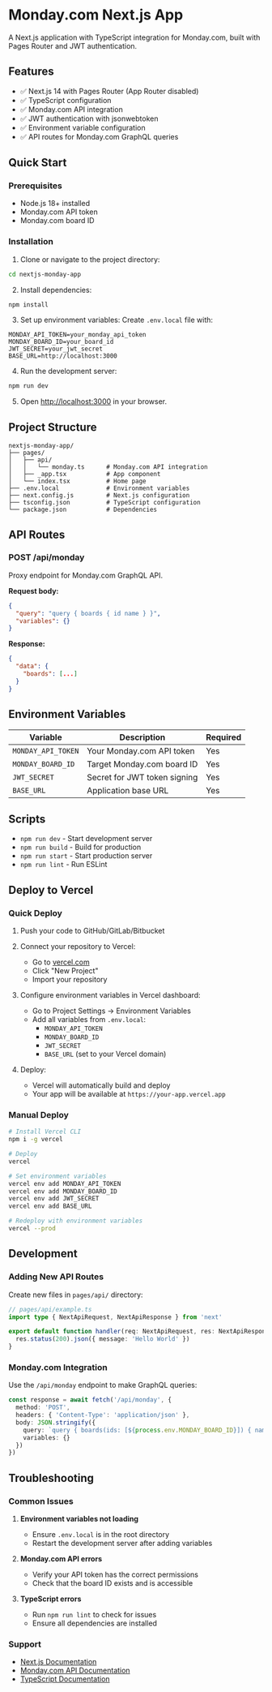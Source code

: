 # Monday.com Next.js App

A Next.js application with TypeScript integration for Monday.com, built with Pages Router and JWT authentication.

## Features

- ✅ Next.js 14 with Pages Router (App Router disabled)
- ✅ TypeScript configuration
- ✅ Monday.com API integration
- ✅ JWT authentication with jsonwebtoken
- ✅ Environment variable configuration
- ✅ API routes for Monday.com GraphQL queries

## Quick Start

### Prerequisites

- Node.js 18+ installed
- Monday.com API token
- Monday.com board ID

### Installation

1. Clone or navigate to the project directory:
```bash
cd nextjs-monday-app
```

2. Install dependencies:
```bash
npm install
```

3. Set up environment variables:
Create `.env.local` file with:
```
MONDAY_API_TOKEN=your_monday_api_token
MONDAY_BOARD_ID=your_board_id
JWT_SECRET=your_jwt_secret
BASE_URL=http://localhost:3000
```

4. Run the development server:
```bash
npm run dev
```

5. Open [http://localhost:3000](http://localhost:3000) in your browser.

## Project Structure

```
nextjs-monday-app/
├── pages/
│   ├── api/
│   │   └── monday.ts      # Monday.com API integration
│   ├── _app.tsx           # App component
│   └── index.tsx          # Home page
├── .env.local             # Environment variables
├── next.config.js         # Next.js configuration
├── tsconfig.json          # TypeScript configuration
└── package.json           # Dependencies
```

## API Routes

### POST /api/monday

Proxy endpoint for Monday.com GraphQL API.

**Request body:**
```json
{
  "query": "query { boards { id name } }",
  "variables": {}
}
```

**Response:**
```json
{
  "data": {
    "boards": [...]
  }
}
```

## Environment Variables

| Variable | Description | Required |
|----------|-------------|----------|
| `MONDAY_API_TOKEN` | Your Monday.com API token | Yes |
| `MONDAY_BOARD_ID` | Target Monday.com board ID | Yes |
| `JWT_SECRET` | Secret for JWT token signing | Yes |
| `BASE_URL` | Application base URL | Yes |

## Scripts

- `npm run dev` - Start development server
- `npm run build` - Build for production
- `npm run start` - Start production server
- `npm run lint` - Run ESLint

## Deploy to Vercel

### Quick Deploy

1. Push your code to GitHub/GitLab/Bitbucket

2. Connect your repository to Vercel:
   - Go to [vercel.com](https://vercel.com)
   - Click "New Project"
   - Import your repository

3. Configure environment variables in Vercel dashboard:
   - Go to Project Settings → Environment Variables
   - Add all variables from `.env.local`:
     - `MONDAY_API_TOKEN`
     - `MONDAY_BOARD_ID`
     - `JWT_SECRET`
     - `BASE_URL` (set to your Vercel domain)

4. Deploy:
   - Vercel will automatically build and deploy
   - Your app will be available at `https://your-app.vercel.app`

### Manual Deploy

```bash
# Install Vercel CLI
npm i -g vercel

# Deploy
vercel

# Set environment variables
vercel env add MONDAY_API_TOKEN
vercel env add MONDAY_BOARD_ID
vercel env add JWT_SECRET
vercel env add BASE_URL

# Redeploy with environment variables
vercel --prod
```

## Development

### Adding New API Routes

Create new files in `pages/api/` directory:

```typescript
// pages/api/example.ts
import type { NextApiRequest, NextApiResponse } from 'next'

export default function handler(req: NextApiRequest, res: NextApiResponse) {
  res.status(200).json({ message: 'Hello World' })
}
```

### Monday.com Integration

Use the `/api/monday` endpoint to make GraphQL queries:

```typescript
const response = await fetch('/api/monday', {
  method: 'POST',
  headers: { 'Content-Type': 'application/json' },
  body: JSON.stringify({
    query: `query { boards(ids: [${process.env.MONDAY_BOARD_ID}]) { name columns { title type } } }`,
    variables: {}
  })
})
```

## Troubleshooting

### Common Issues

1. **Environment variables not loading**
   - Ensure `.env.local` is in the root directory
   - Restart the development server after adding variables

2. **Monday.com API errors**
   - Verify your API token has the correct permissions
   - Check that the board ID exists and is accessible

3. **TypeScript errors**
   - Run `npm run lint` to check for issues
   - Ensure all dependencies are installed

### Support

- [Next.js Documentation](https://nextjs.org/docs)
- [Monday.com API Documentation](https://developer.monday.com/api-reference/docs)
- [TypeScript Documentation](https://www.typescriptlang.org/docs/)
